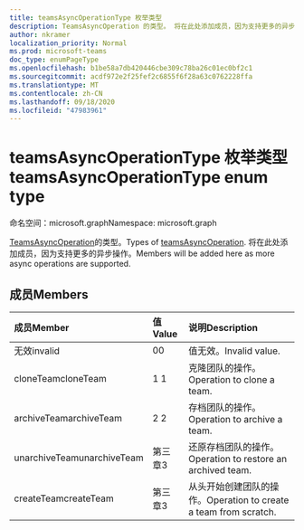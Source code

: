 ```yaml
---
title: teamsAsyncOperationType 枚举类型
description: TeamsAsyncOperation 的类型。 将在此处添加成员，因为支持更多的异步操作。
author: nkramer
localization_priority: Normal
ms.prod: microsoft-teams
doc_type: enumPageType
ms.openlocfilehash: b1be58a7db420446cbe309c78ba26c01ec0bf2c1
ms.sourcegitcommit: acdf972e2f25fef2c6855f6f28a63c0762228ffa
ms.translationtype: MT
ms.contentlocale: zh-CN
ms.lasthandoff: 09/18/2020
ms.locfileid: "47983961"
---
```

# <a name="teamsasyncoperationtype-enum-type"></a><span data-ttu-id="7e3c7-104">teamsAsyncOperationType 枚举类型</span><span class="sxs-lookup"><span data-stu-id="7e3c7-104">teamsAsyncOperationType enum type</span></span>

<span data-ttu-id="7e3c7-105">命名空间：microsoft.graph</span><span class="sxs-lookup"><span data-stu-id="7e3c7-105">Namespace: microsoft.graph</span></span>



<span data-ttu-id="7e3c7-106">[TeamsAsyncOperation](teamsasyncoperation.md)的类型。</span><span class="sxs-lookup"><span data-stu-id="7e3c7-106">Types of [teamsAsyncOperation](teamsasyncoperation.md).</span></span> <span data-ttu-id="7e3c7-107">将在此处添加成员，因为支持更多的异步操作。</span><span class="sxs-lookup"><span data-stu-id="7e3c7-107">Members will be added here as more async operations are supported.</span></span>

## <a name="members"></a><span data-ttu-id="7e3c7-108">成员</span><span class="sxs-lookup"><span data-stu-id="7e3c7-108">Members</span></span>

| <span data-ttu-id="7e3c7-109">成员</span><span class="sxs-lookup"><span data-stu-id="7e3c7-109">Member</span></span> | <span data-ttu-id="7e3c7-110">值</span><span class="sxs-lookup"><span data-stu-id="7e3c7-110">Value</span></span>| <span data-ttu-id="7e3c7-111">说明</span><span class="sxs-lookup"><span data-stu-id="7e3c7-111">Description</span></span> |
|:---------------|:--------|:----------|
|<span data-ttu-id="7e3c7-112">无效</span><span class="sxs-lookup"><span data-stu-id="7e3c7-112">invalid</span></span>|<span data-ttu-id="7e3c7-113">0</span><span class="sxs-lookup"><span data-stu-id="7e3c7-113">0</span></span>|<span data-ttu-id="7e3c7-114">值无效。</span><span class="sxs-lookup"><span data-stu-id="7e3c7-114">Invalid value.</span></span>|
|<span data-ttu-id="7e3c7-115">cloneTeam</span><span class="sxs-lookup"><span data-stu-id="7e3c7-115">cloneTeam</span></span>|<span data-ttu-id="7e3c7-116">1 </span><span class="sxs-lookup"><span data-stu-id="7e3c7-116">1</span></span>|<span data-ttu-id="7e3c7-117">克隆团队的操作。</span><span class="sxs-lookup"><span data-stu-id="7e3c7-117">Operation to clone a team.</span></span>|
|<span data-ttu-id="7e3c7-118">archiveTeam</span><span class="sxs-lookup"><span data-stu-id="7e3c7-118">archiveTeam</span></span>|<span data-ttu-id="7e3c7-119">2 </span><span class="sxs-lookup"><span data-stu-id="7e3c7-119">2</span></span>|<span data-ttu-id="7e3c7-120">存档团队的操作。</span><span class="sxs-lookup"><span data-stu-id="7e3c7-120">Operation to archive a team.</span></span>|
|<span data-ttu-id="7e3c7-121">unarchiveTeam</span><span class="sxs-lookup"><span data-stu-id="7e3c7-121">unarchiveTeam</span></span>|<span data-ttu-id="7e3c7-122">第三章</span><span class="sxs-lookup"><span data-stu-id="7e3c7-122">3</span></span>|<span data-ttu-id="7e3c7-123">还原存档团队的操作。</span><span class="sxs-lookup"><span data-stu-id="7e3c7-123">Operation to restore an archived team.</span></span>|
|<span data-ttu-id="7e3c7-124">createTeam</span><span class="sxs-lookup"><span data-stu-id="7e3c7-124">createTeam</span></span>|<span data-ttu-id="7e3c7-125">第三章</span><span class="sxs-lookup"><span data-stu-id="7e3c7-125">3</span></span>|<span data-ttu-id="7e3c7-126">从头开始创建团队的操作。</span><span class="sxs-lookup"><span data-stu-id="7e3c7-126">Operation to create a team from scratch.</span></span>|


